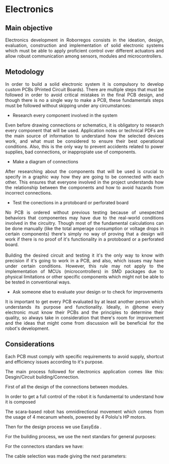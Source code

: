 # Electronics

## Main objective
<div align="justify">
Electronics development in Roborregos consists in the ideation, design, evaluation, construction and implementation of solid electronic systems which must be able to apply proficient control over different actuators and allow robust communication among sensors, modules and microcontrollers.
</div>  

## Metodology

<div align="justify">
In order to build a solid electronic system it is compulsory to develop custom PCBs (Printed Circuit Boards). There are multiple steps that must be followed in order to avoid critical mistakes in the final PCB design, and though there is no a single way to make a PCB, these fundamentals steps must be followed without skipping under any circumstances:
</div>
  
- Research every component involved in the system

<div align="justify">
Even before drawing connections or schematics, it is obligatory to research every component that will be used. Application notes or technical PDFs are the main source of information to understand how the selected devices work, and what must be considered to ensure their best operational conditions. Also, this is the only way to prevent accidents related to power supplies, bad connections, or inappropiate use of components.
</div>

- Make a diagram of connections

<div align="justify">
After researching about the components that will be used is crucial to specify in a graphic way how they are going to be connected with each other. This ensures that everyone involved in the project understands how the relationship between the components and how to avoid hazards from incorrect connections.
</div>

- Test the conections in a protoboard or perforated board

<div align="justify">
No PCB is ordered without previous testing because of unexpected behaviors that componentes may have due to the real-world conditions involved in the circuitry. Though most of the fundamental calculations can be done manually (like the total amperage consumption or voltage drops in certain components) there's simply no way of proving that a design will work if there is no proof of it's functionality in a protoboard or a perforated board. 

<br/>
<br/>
Building the desired circuit and testing it it's the only way to know with precision if it's going to work in a PCB, and also, which issues may have under certain conditions. However, this rule may not apply to the implementation of MCUs (microcontrollers) in SMD packages due to physical limitations or other specific components which might not be able to be tested in conventional ways.  
</div>

- Ask someone else to evaluate your design or to check for improvements

<div align="justify">
It is important to get every PCB evaluated by at least another person which understands its purpose and functionality. Ideally, in @home every electronic must know their PCBs and the principles to determine their quality, so always take in consideration that there's room for improvement and the ideas that might come from discussion will be beneficial for the robot's development.

</div>

## Considerations

<div align="justify">
Each PCB must comply with specific requirements to avoid supply, shortcut and efficiency issues according to it's purpose. 
<div>



The main process followed for electronics application comes like this: Desgin/Circuit building/Connection.

First of all the design of the connections between modules.

In order to get a full control of the robot it is fundamental to understand how it is composed

The scara-based robot has omnidirectional movement which comes from the usage of 4 mecanum wheels, powered by 4 Pololu's HP motors. 





Then for the design process we use EasyEda .


For the building process, we use the next standars for general purposes:



For the connectors standars we have: 


The cable selection was made giving the next parameters:

</div>
</div>